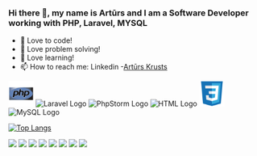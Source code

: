 ### Hi there 👋, my name is Artūrs and I am a Software Developer working with PHP, Laravel, MYSQL 

- 🔭 Love to code!
- 🌱 Love problem solving!
- 💬 Love learning!
- 📫 How to reach me: Linkedin -[Artūrs Krusts](https://www.linkedin.com/in/art%C5%ABrs-krusts-178827226/)

<img src="https://github.com/devicons/devicon/blob/master/icons/php/php-original.svg" alt="PHP Logo" width="50" height="50"/> <img src="https://cdn.worldvectorlogo.com/logos/laravel-2.svg" alt="Laravel Logo" width="50" height="50"/> <img src="https://cdn.worldvectorlogo.com/logos/phpstorm.svg" alt="PhpStorm Logo" width="50" height="50"/> <img src="https://cdn.worldvectorlogo.com/logos/html-1.svg" alt="HTML Logo" width="50" height="50"/> <img src="https://github.com/devicons/devicon/blob/master/icons/css3/css3-original.svg" alt="CSS Logo" width="50" height="50"/> <img src="https://cdn.worldvectorlogo.com/logos/mysql-6.svg" alt="MySQL Logo" width="50" height="50"/>

[![Top Langs](https://github-readme-stats.vercel.app/api/top-langs/?username=Arturs322)](https://github.com/anuraghazra/github-readme-stats)

![](https://img.shields.io/badge/OS-LINUX-informational?style=flat&logo=<LOGO_NAME>&logoColor=white&color=2bbc8a)
![](https://img.shields.io/badge/OS-WINDOWS-informational?style=flat&logo=<LOGO_NAME>&logoColor=white&color=2bbc8a)
![](https://img.shields.io/badge/Code-PHP-informational?style=flat&logo=<LOGO_NAME>&logoColor=white&color=2bbc8a)
![](https://img.shields.io/badge/Code-Vue-informational?style=flat&logo=<LOGO_NAME>&logoColor=white&color=2bbc8a)
![](https://img.shields.io/badge/Code-Javascript-informational?style=flat&logo=<LOGO_NAME>&logoColor=white&color=2bbc8a)
![](https://img.shields.io/badge/Database-MYSQL-informational?style=flat&logo=<LOGO_NAME>&logoColor=white&color=2bbc8a)
![](https://img.shields.io/badge/Framework-Laravel-informational?style=flat&logo=<LOGO_NAME>&logoColor=white&color=2bbc8a)
![](https://img.shields.io/badge/Editor-PHPSTORM-informational?style=flat&logo=<LOGO_NAME>&logoColor=white&color=2bbc8a)
